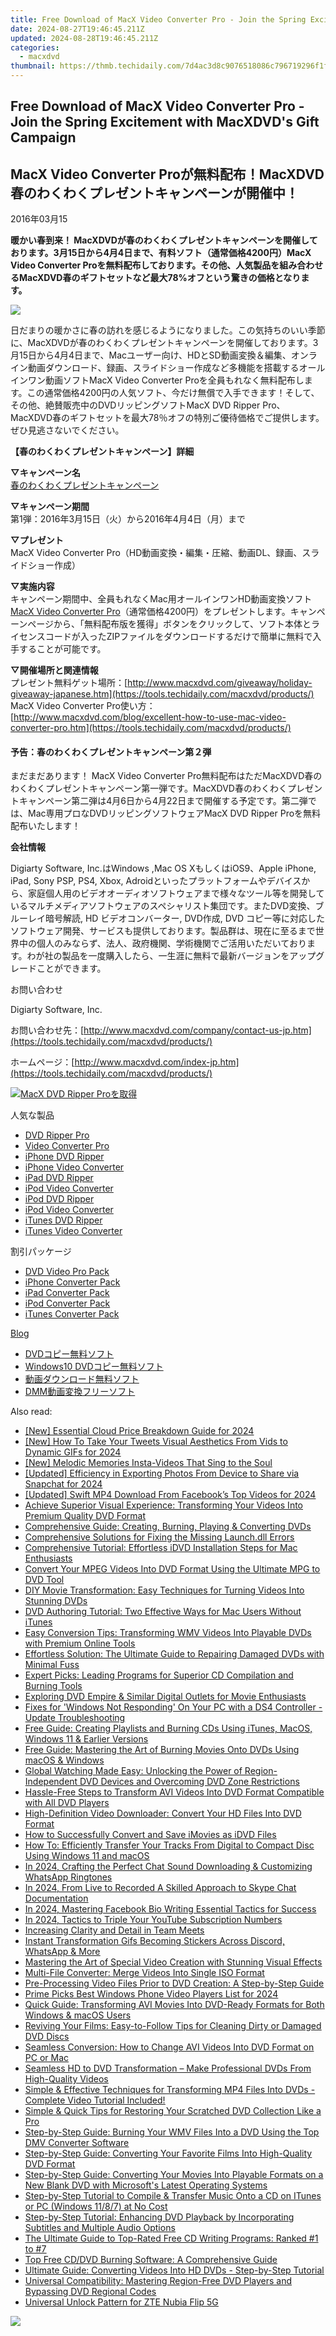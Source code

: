 ```yaml
---
title: Free Download of MacX Video Converter Pro - Join the Spring Excitement with MacXDVD's Gift Campaign
date: 2024-08-27T19:46:45.211Z
updated: 2024-08-28T19:46:45.211Z
categories:
  - macxdvd
thumbnail: https://thmb.techidaily.com/7d4ac3d8c9076518086c796719296f1fe2886affc5c5baeeba9abc4d1be7fd83.jpg
---
```


## Free Download of MacX Video Converter Pro - Join the Spring Excitement with MacXDVD's Gift Campaign

## MacX Video Converter Proが無料配布！MacXDVD春のわくわくプレゼントキャンペーンが開催中！

2016年03月15

**暖かい春到来！ MacXDVDが春のわくわくプレゼントキャンペーンを開催しております。3月15日から4月4日まで、有料ソフト（通常価格4200円）MacX Video Converter Proを無料配布しております。その他、人気製品を組み合わせるMacXDVD春のギフトセットなど最大78%オフという驚きの価格となります。**

[![](https://www.macxdvd.com/press-room/image/macxdvd-2016-spring-vcp-giveaway-jp.jpg)](https://tools.techidaily.com/macxdvd/products/)

日だまりの暖かさに春の訪れを感じるようになりました。この気持ちのいい季節に、MacXDVDが春のわくわくプレゼントキャンペーンを開催しております。3月15日から4月4日まで、Macユーザー向け、HDとSD動画変換＆編集、オンライン動画ダウンロード、録画、スライドショー作成など多機能を搭載するオールインワン動画ソフトMacX Video Converter Proを全員もれなく無料配布します。この通常価格4200円の人気ソフト、今だけ無償で入手できます！そして、その他、絶賛販売中のDVDリッピングソフトMacX DVD Ripper Pro、MacXDVD春のギフトセットを最大78％オフの特別ご優待価格でご提供します。ぜひ見逃さないでください。

**【春のわくわくプレゼントキャンペーン】詳細**

**▽キャンペーン名**  
[春のわくわくプレゼントキャンペーン](https://tools.techidaily.com/macxdvd/products/)

**▽キャンペーン期間**  
 第1弾：2016年3月15日（火）から2016年4月4日（月）まで

**▽プレゼント**  
 MacX Video Converter Pro（HD動画変換・編集・圧縮、動画DL、録画、スライドショー作成）

**▽実施内容**  
 キャンペーン期間中、全員もれなくMac用オールインワンHD動画変換ソフト[MacX Video Converter Pro](https://tools.techidaily.com/macxdvd/products/)（通常価格4200円）をプレゼントします。キャンペーンページから、「無料配布版を獲得」ボタンをクリックして、ソフト本体とライセンスコードが入ったZIPファイルをダウンロードするだけで簡単に無料で入手することが可能です。

**▽開催場所と関連情報**  
 プレゼント無料ゲット場所：[http://www.macxdvd.com/giveaway/holiday-giveaway-japanese.htm](https://tools.techidaily.com/macxdvd/products/)   
MacX Video Converter Pro使い方：[http://www.macxdvd.com/blog/excellent-how-to-use-mac-video-converter-pro.htm](https://tools.techidaily.com/macxdvd/products/) 

#### 予告：春のわくわくプレゼントキャンペーン第２弾

まだまだあります！ MacX Video Converter Pro無料配布はただMacXDVD春のわくわくプレゼントキャンペーン第一弾です。MacXDVD春のわくわくプレゼントキャンペーン第二弾は4月6日から4月22日まで開催する予定です。第二弾では、Mac専用プロなDVDリッピングソフトウェアMacX DVD Ripper Proを無料配布いたします！

**会社情報**

Digiarty Software, Inc.はWindows ,Mac OS XもしくはiOS9、Apple iPhone, iPad, Sony PSP, PS4, Xbox, Adroidといったプラットフォームやデバイスから、家庭個人用のビデオオーディオソフトウェアまで様々なツール等を開発しているマルチメディアソフトウェアのスペシャリスト集団です。またDVD変換、ブルーレイ暗号解読, HD ビデオコンバーター, DVD作成, DVD コピー等に対応したソフトウェア開発、サービスも提供しております。製品群は、現在に至るまで世界中の個人のみならず、法人、政府機関、学術機関でご活用いただいております。わが社の製品を一度購入したら、一生涯に無料で最新バージョンをアップグレードことができます。

お問い合わせ

Digiarty Software, Inc.

お問い合わせ先：[http://www.macxdvd.com/company/contact-us-jp.htm](https://tools.techidaily.com/macxdvd/products/) 

ホームページ：[http://www.macxdvd.com/index-jp.htm](https://tools.techidaily.com/macxdvd/products/) 

[![MacX DVD Ripper Proを取得](https://www.macxdvd.com/press-room/../banner/200-jp.png)](https://tools.techidaily.com/macxdvd/products/) 

人気な製品

* [DVD Ripper Pro](https://tools.techidaily.com/macxdvd/products/)
* [Video Converter Pro](https://tools.techidaily.com/macxdvd/products/)
* [iPhone DVD Ripper](https://tools.techidaily.com/macxdvd/products/)
* [iPhone Video Converter](https://tools.techidaily.com/macxdvd/products/)
* [iPad DVD Ripper](https://tools.techidaily.com/macxdvd/products/)
* [iPod Video Converter](https://tools.techidaily.com/macxdvd/products/)
* [iPod DVD Ripper](https://tools.techidaily.com/macxdvd/products/)
* [iPod Video Converter](https://tools.techidaily.com/macxdvd/products/)
* [iTunes DVD Ripper](https://tools.techidaily.com/macxdvd/products/)
* [iTunes Video Converter](https://tools.techidaily.com/macxdvd/products/)

割引パッケージ

* [DVD Video Pro Pack](https://tools.techidaily.com/macxdvd/products/)
* [iPhone Converter Pack](https://tools.techidaily.com/macxdvd/products/)
* [iPad Converter Pack](https://tools.techidaily.com/macxdvd/products/)
* [iPod Converter Pack](https://tools.techidaily.com/macxdvd/products/)
* [iTunes Converter Pack](https://tools.techidaily.com/macxdvd/products/)

[Blog](https://tools.techidaily.com/macxdvd/products/)

* [DVDコピー無料ソフト](https://tools.techidaily.com/macxdvd/products/)
* [Windows10 DVDコピー無料ソフト](https://tools.techidaily.com/macxdvd/products/)
* [動画ダウンロード無料ソフト](https://tools.techidaily.com/macxdvd/products/)
* [DMM動画変換フリーソフト](https://tools.techidaily.com/macxdvd/products/)

<ins class="adsbygoogle"
     style="display:block"
     data-ad-format="autorelaxed"
     data-ad-client="ca-pub-7571918770474297"
     data-ad-slot="1223367746"></ins>



<ins class="adsbygoogle"
     style="display:block"
     data-ad-client="ca-pub-7571918770474297"
     data-ad-slot="8358498916"
     data-ad-format="auto"
     data-full-width-responsive="true"></ins>

<span class="atpl-alsoreadstyle">Also read:</span>
<div><ul>
<li><a href="https://article-files.techidaily.com/new-essential-cloud-price-breakdown-guide-for-2024/"><u>[New] Essential Cloud Price Breakdown Guide for 2024</u></a></li>
<li><a href="https://twitter-videos.techidaily.com/new-how-to-take-your-tweets-visual-aesthetics-from-vids-to-dynamic-gifs-for-2024/"><u>[New] How To Take Your Tweets Visual Aesthetics  From Vids to Dynamic GIFs for 2024</u></a></li>
<li><a href="https://extra-skills.techidaily.com/new-melodic-memories-insta-videos-that-sing-to-the-soul/"><u>[New] Melodic Memories  Insta-Videos That Sing to the Soul</u></a></li>
<li><a href="https://snapchat-videos.techidaily.com/updated-efficiency-in-exporting-photos-from-device-to-share-via-snapchat-for-2024/"><u>[Updated] Efficiency in Exporting Photos From Device to Share via Snapchat for 2024</u></a></li>
<li><a href="https://facebook-video-recording.techidaily.com/updated-swift-mp4-download-from-facebooks-top-videos-for-2024/"><u>[Updated] Swift MP4 Download From Facebook’s Top Videos for 2024</u></a></li>
<li><a href="https://dvd-bd.techidaily.com/achieve-superior-visual-experience-transforming-your-videos-into-premium-quality-dvd-format/"><u>Achieve Superior Visual Experience: Transforming Your Videos Into Premium Quality DVD Format</u></a></li>
<li><a href="https://dvd-bd.techidaily.com/comprehensive-guide-creating-burning-playing-and-converting-dvds/"><u>Comprehensive Guide: Creating, Burning, Playing & Converting DVDs</u></a></li>
<li><a href="https://tech-renaissance.techidaily.com/comprehensive-solutions-for-fixing-the-missing-launchdll-errors/"><u>Comprehensive Solutions for Fixing the Missing Launch.dll Errors</u></a></li>
<li><a href="https://dvd-bd.techidaily.com/comprehensive-tutorial-effortless-idvd-installation-steps-for-mac-enthusiasts/"><u>Comprehensive Tutorial: Effortless iDVD Installation Steps for Mac Enthusiasts</u></a></li>
<li><a href="https://dvd-bd.techidaily.com/convert-your-mpeg-videos-into-dvd-format-using-the-ultimate-mpg-to-dvd-tool/"><u>Convert Your MPEG Videos Into DVD Format Using the Ultimate MPG to DVD Tool</u></a></li>
<li><a href="https://dvd-bd.techidaily.com/diy-movie-transformation-easy-techniques-for-turning-videos-into-stunning-dvds/"><u>DIY Movie Transformation: Easy Techniques for Turning Videos Into Stunning DVDs</u></a></li>
<li><a href="https://dvd-bd.techidaily.com/dvd-authoring-tutorial-two-effective-ways-for-mac-users-without-itunes/"><u>DVD Authoring Tutorial: Two Effective Ways for Mac Users Without iTunes</u></a></li>
<li><a href="https://dvd-bd.techidaily.com/easy-conversion-tips-transforming-wmv-videos-into-playable-dvds-with-premium-online-tools/"><u>Easy Conversion Tips: Transforming WMV Videos Into Playable DVDs with Premium Online Tools</u></a></li>
<li><a href="https://dvd-bd.techidaily.com/effortless-solution-the-ultimate-guide-to-repairing-damaged-dvds-with-minimal-fuss/"><u>Effortless Solution: The Ultimate Guide to Repairing Damaged DVDs with Minimal Fuss</u></a></li>
<li><a href="https://dvd-bd.techidaily.com/expert-picks-leading-programs-for-superior-cd-compilation-and-burning-tools/"><u>Expert Picks: Leading Programs for Superior CD Compilation and Burning Tools</u></a></li>
<li><a href="https://dvd-bd.techidaily.com/exploring-dvd-empire-and-similar-digital-outlets-for-movie-enthusiasts/"><u>Exploring DVD Empire & Similar Digital Outlets for Movie Enthusiasts</u></a></li>
<li><a href="https://program-issues.techidaily.com/fixes-for-windows-not-responding-on-your-pc-with-a-ds4-controller-update-troubleshooting/"><u>Fixes for 'Windows Not Responding' On Your PC with a DS4 Controller - Update Troubleshooting</u></a></li>
<li><a href="https://dvd-bd.techidaily.com/free-guide-creating-playlists-and-burning-cds-using-itunes-macos-windows-11-and-earlier-versions/"><u>Free Guide: Creating Playlists and Burning CDs Using iTunes, MacOS, Windows 11 & Earlier Versions</u></a></li>
<li><a href="https://dvd-bd.techidaily.com/free-guide-mastering-the-art-of-burning-movies-onto-dvds-using-macos-and-windows/"><u>Free Guide: Mastering the Art of Burning Movies Onto DVDs Using macOS & Windows</u></a></li>
<li><a href="https://dvd-bd.techidaily.com/global-watching-made-easy-unlocking-the-power-of-region-independent-dvd-devices-and-overcoming-dvd-zone-restrictions/"><u>Global Watching Made Easy: Unlocking the Power of Region-Independent DVD Devices and Overcoming DVD Zone Restrictions</u></a></li>
<li><a href="https://dvd-bd.techidaily.com/hassle-free-steps-to-transform-avi-videos-into-dvd-format-compatible-with-all-dvd-players/"><u>Hassle-Free Steps to Transform AVI Videos Into DVD Format Compatible with All DVD Players</u></a></li>
<li><a href="https://dvd-bd.techidaily.com/high-definition-video-downloader-convert-your-hd-files-into-dvd-format/"><u>High-Definition Video Downloader: Convert Your HD Files Into DVD Format</u></a></li>
<li><a href="https://dvd-bd.techidaily.com/how-to-successfully-convert-and-save-imovies-as-idvd-files/"><u>How to Successfully Convert and Save iMovies as iDVD Files</u></a></li>
<li><a href="https://dvd-bd.techidaily.com/how-to-efficiently-transfer-your-tracks-from-digital-to-compact-disc-using-windows-11-and-macos/"><u>How To: Efficiently Transfer Your Tracks From Digital to Compact Disc Using Windows 11 and macOS</u></a></li>
<li><a href="https://extra-information.techidaily.com/in-2024-crafting-the-perfect-chat-sound-downloading-and-customizing-whatsapp-ringtones/"><u>In 2024, Crafting the Perfect Chat Sound  Downloading & Customizing WhatsApp Ringtones</u></a></li>
<li><a href="https://digital-screen-recording.techidaily.com/in-2024-from-live-to-recorded-a-skilled-approach-to-skype-chat-documentation/"><u>In 2024, From Live to Recorded  A Skilled Approach to Skype Chat Documentation</u></a></li>
<li><a href="https://facebook-videos.techidaily.com/in-2024-mastering-facebook-bio-writing-essential-tactics-for-success/"><u>In 2024, Mastering Facebook Bio Writing  Essential Tactics for Success</u></a></li>
<li><a href="https://youtube-stream.techidaily.com/in-2024-tactics-to-triple-your-youtube-subscription-numbers/"><u>In 2024, Tactics to Triple Your YouTube Subscription Numbers</u></a></li>
<li><a href="https://extra-lessons.techidaily.com/increasing-clarity-and-detail-in-team-meets/"><u>Increasing Clarity and Detail in Team Meets</u></a></li>
<li><a href="https://extra-information.techidaily.com/instant-transformation-gifs-becoming-stickers-across-discord-whatsapp-and-more/"><u>Instant Transformation  Gifs Becoming Stickers Across Discord, WhatsApp & More</u></a></li>
<li><a href="https://dvd-bd.techidaily.com/mastering-the-art-of-special-video-creation-with-stunning-visual-effects/"><u>Mastering the Art of Special Video Creation with Stunning Visual Effects</u></a></li>
<li><a href="https://dvd-bd.techidaily.com/multi-file-converter-merge-videos-into-single-iso-format/"><u>Multi-File Converter: Merge Videos Into Single ISO Format</u></a></li>
<li><a href="https://dvd-bd.techidaily.com/pre-processing-video-files-prior-to-dvd-creation-a-step-by-step-guide/"><u>Pre-Processing Video Files Prior to DVD Creation: A Step-by-Step Guide</u></a></li>
<li><a href="https://extra-guidance.techidaily.com/prime-picks-best-windows-phone-video-players-list-for-2024/"><u>Prime Picks  Best Windows Phone Video Players List for 2024</u></a></li>
<li><a href="https://dvd-bd.techidaily.com/quick-guide-transforming-avi-movies-into-dvd-ready-formats-for-both-windows-and-macos-users/"><u>Quick Guide: Transforming AVI Movies Into DVD-Ready Formats for Both Windows & macOS Users</u></a></li>
<li><a href="https://dvd-bd.techidaily.com/reviving-your-films-easy-to-follow-tips-for-cleaning-dirty-or-damaged-dvd-discs/"><u>Reviving Your Films: Easy-to-Follow Tips for Cleaning Dirty or Damaged DVD Discs</u></a></li>
<li><a href="https://dvd-bd.techidaily.com/seamless-conversion-how-to-change-avi-videos-into-dvd-format-on-pc-or-mac/"><u>Seamless Conversion: How to Change AVI Videos Into DVD Format on PC or Mac</u></a></li>
<li><a href="https://dvd-bd.techidaily.com/seamless-hd-to-dvd-transformation-make-professional-dvds-from-high-quality-videos/"><u>Seamless HD to DVD Transformation – Make Professional DVDs From High-Quality Videos</u></a></li>
<li><a href="https://dvd-bd.techidaily.com/simple-and-effective-techniques-for-transforming-mp4-files-into-dvds-complete-video-tutorial-included/"><u>Simple & Effective Techniques for Transforming MP4 Files Into DVDs - Complete Video Tutorial Included!</u></a></li>
<li><a href="https://dvd-bd.techidaily.com/simple-and-quick-tips-for-restoring-your-scratched-dvd-collection-like-a-pro/"><u>Simple & Quick Tips for Restoring Your Scratched DVD Collection Like a Pro</u></a></li>
<li><a href="https://dvd-bd.techidaily.com/step-by-step-guide-burning-your-wmv-files-into-a-dvd-using-the-top-dmv-converter-software/"><u>Step-by-Step Guide: Burning Your WMV Files Into a DVD Using the Top DMV Converter Software</u></a></li>
<li><a href="https://dvd-bd.techidaily.com/step-by-step-guide-converting-your-favorite-films-into-high-quality-dvd-format/"><u>Step-by-Step Guide: Converting Your Favorite Films Into High-Quality DVD Format</u></a></li>
<li><a href="https://dvd-bd.techidaily.com/step-by-step-guide-converting-your-movies-into-playable-formats-on-a-new-blank-dvd-with-microsofts-latest-operating-systems/"><u>Step-by-Step Guide: Converting Your Movies Into Playable Formats on a New Blank DVD with Microsoft's Latest Operating Systems</u></a></li>
<li><a href="https://dvd-bd.techidaily.com/step-by-step-tutorial-to-compile-and-transfer-music-onto-a-cd-on-itunes-or-pc-windows-1187-at-no-cost/"><u>Step-by-Step Tutorial to Compile & Transfer Music Onto a CD on ITunes or PC (Windows 11/8/7) at No Cost</u></a></li>
<li><a href="https://dvd-bd.techidaily.com/step-by-step-tutorial-enhancing-dvd-playback-by-incorporating-subtitles-and-multiple-audio-options/"><u>Step-by-Step Tutorial: Enhancing DVD Playback by Incorporating Subtitles and Multiple Audio Options</u></a></li>
<li><a href="https://dvd-bd.techidaily.com/the-ultimate-guide-to-top-rated-free-cd-writing-programs-ranked-1-to-7/"><u>The Ultimate Guide to Top-Rated Free CD Writing Programs: Ranked #1 to #7</u></a></li>
<li><a href="https://dvd-bd.techidaily.com/top-free-cddvd-burning-software-a-comprehensive-guide/"><u>Top Free CD/DVD Burning Software: A Comprehensive Guide</u></a></li>
<li><a href="https://dvd-bd.techidaily.com/ultimate-guide-converting-videos-into-hd-dvds-step-by-step-tutorial/"><u>Ultimate Guide: Converting Videos Into HD DVDs - Step-by-Step Tutorial</u></a></li>
<li><a href="https://dvd-bd.techidaily.com/universal-compatibility-mastering-region-free-dvd-players-and-bypassing-dvd-regional-codes/"><u>Universal Compatibility: Mastering Region-Free DVD Players and Bypassing DVD Regional Codes</u></a></li>
<li><a href="https://unlock-android.techidaily.com/universal-unlock-pattern-for-zte-nubia-flip-5g-by-drfone-android/"><u>Universal Unlock Pattern for ZTE Nubia Flip 5G</u></a></li>
</ul></div>

<!-- affiliate ads begin -->
<a href="https://secure.2checkout.com/order/checkout.php?PRODS=33729450&QTY=1&AFFILIATE=108875&CART=1"><img src="https://secure.avangate.com/images/merchant/7f687767ccf20fcea1c9dc4a5adc2326/Digisigner_banner_728_x_90_color_version.png" border="0"></a>
<!-- affiliate ads end -->